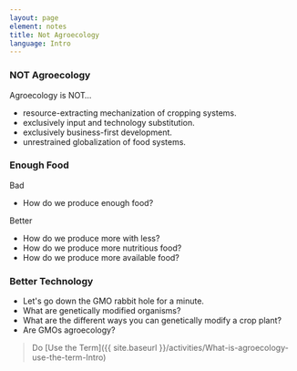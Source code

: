 ```yaml
---
layout: page
element: notes
title: Not Agroecology
language: Intro
---
```


### NOT Agroecology

Agroecology is NOT…

- resource-extracting mechanization of cropping systems.
- exclusively input and technology substitution.
- exclusively business-first development.
- unrestrained globalization of food systems.

### Enough Food

Bad

- How do we produce enough food?

Better

- How do we produce more with less? 
- How do we produce more nutritious food? 
- How do we produce more available food?

### Better Technology

- Let's go down the GMO rabbit hole for a minute.
- What are genetically modified organisms?
- What are the different ways you can genetically modify a crop plant?
- Are GMOs agroecology?

> Do [Use the Term]({{ site.baseurl }}/activities/What-is-agroecology-use-the-term-Intro)